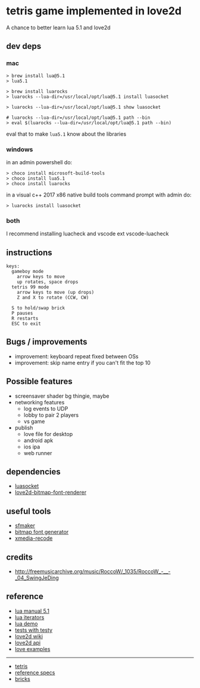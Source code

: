 # tetris game implemented in love2d

A chance to better learn lua 5.1 and love2d

## dev deps

### mac

    > brew install lua@5.1
    > lua5.1

    > brew install luarocks
    > luarocks --lua-dir=/usr/local/opt/lua@5.1 install luasocket

    > luarocks --lua-dir=/usr/local/opt/lua@5.1 show luasocket

    # luarocks --lua-dir=/usr/local/opt/lua@5.1 path --bin
    > eval $(luarocks --lua-dir=/usr/local/opt/lua@5.1 path --bin)

eval that to make `lua5.1` know about the libraries

### windows

in an admin powershell do:

    > choco install microsoft-build-tools
    > choco install lua5.1
    > choco install luarocks

in a visual c++ 2017 x86 native build tools command prompt with admin do:

    > luarocks install luasocket

### both

I recommend installing luacheck and vscode ext vscode-luacheck

## instructions

    keys:
      gameboy mode
        arrow keys to move
        up rotates, space drops
      tetris 99 mode
        arrow keys to move (up drops)
        Z and X to rotate (CCW, CW)

      S to hold/swap brick
      P pauses
      R restarts
      ESC to exit

## Bugs / improvements

- improvement: keyboard repeat fixed between OSs
- improvement: skip name entry if you can't fit the top 10

## Possible features

- screensaver shader bg thingie, maybe
- networking features
  - log events to UDP
  - lobby to pair 2 players
  - vs game
- publish
  - love file for desktop
  - android apk
  - ios ipa
  - web runner

## dependencies

- [luasocket](https://love2d.org/wiki/Tutorial:Networking_with_UDP)
- [love2d-bitmap-font-renderer](https://github.com/JosePedroDias/love2d-bitmap-font-renderer)

## useful tools

- [sfmaker](https://www.leshylabs.com/apps/sfMaker/)
- [bitmap font generator](http://www.angelcode.com/products/bmfont/)
- [xmedia-recode](https://www.xmedia-recode.de)

## credits

- <http://freemusicarchive.org/music/RoccoW/_1035/RoccoW_-__-_04_SwingJeDing>

## reference

- [lua manual 5.1](https://www.lua.org/manual/5.1/)
- [lua iterators](https://www.lua.org/manual/2.4/node31.html)
- [lua demo](https://www.lua.org/cgi-bin/demo)
- [tests with testy](https://github.com/siffiejoe/lua-testy)
- [love2d wiki](https://love2d.org/wiki/Main_Page)
- [love2d api](http://love2d-community.github.io/love-api/)
- [love examples](https://github.com/love2d-community/LOVE-Example-Browser/tree/master/examples)

---

- [tetris](https://en.wikipedia.org/wiki/Tetris)
- [reference specs](https://www.colinfahey.com/tetris/)
- [bricks](https://www.colinfahey.com/tetris/tetris_diagram_pieces_orientations_new.jpg)
